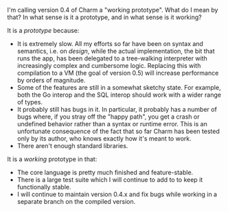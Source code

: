 I'm calling version 0.4 of Charm a "working prototype". What do I mean by that? In what sense is it a prototype, and in what sense is it working?

It is a *prototype* because:

* It is extremely slow. All my efforts so far have been on syntax and semantics, i.e. on *design*, while the actual implementation, the bit that runs the app, has been delegated to a tree-walking interpreter with increasingly complex and cumbersome logic. Replacing this with compilation to a VM (the goal of version 0.5) will increase performance by orders of magnitude.
* Some of the features are still in a somewhat sketchy state. For example, both the Go interop and the SQL interop should work with a wider range of types.
* It probably still has bugs in it. In particular, it probably has a number of bugs where, if you stray off the "happy path", you get a crash or undefined behavior rather than a syntax or runtime error. This is an unfortunate consequence of the fact that so far Charm has been tested only by its author, who knows exactly how it's meant to work.
* There aren't enough standard libraries.

It is a *working* prototype in that:

* The core language is pretty much finished and feature-stable.
* There is a large test suite which I will continue to add to to keep it functionally stable.
* I will continue to maintain version 0.4.x and fix bugs while working in a separate branch on the compiled version.
